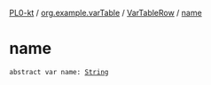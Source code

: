 [PL0-kt](../../index.md) / [org.example.varTable](../index.md) / [VarTableRow](index.md) / [name](./name.md)

# name

`abstract var name: `[`String`](https://kotlinlang.org/api/latest/jvm/stdlib/kotlin/-string/index.html)